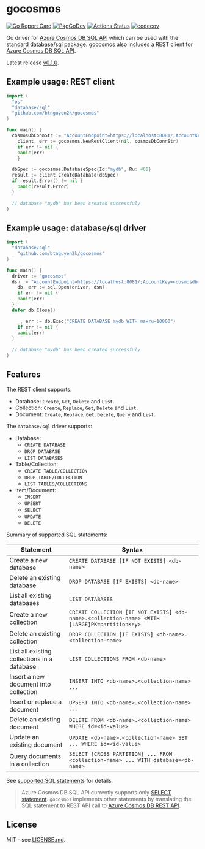 # gocosmos

[![Go Report Card](https://goreportcard.com/badge/github.com/btnguyen2k/gocosmos)](https://goreportcard.com/report/github.com/btnguyen2k/gocosmos)
[![PkgGoDev](https://pkg.go.dev/badge/github.com/btnguyen2k/gocosmos)](https://pkg.go.dev/github.com/btnguyen2k/gocosmos)
[![Actions Status](https://github.com/btnguyen2k/gocosmos/workflows/gocosmos/badge.svg)](https://github.com/btnguyen2k/gocosmos/actions)
[![codecov](https://codecov.io/gh/btnguyen2k/gocosmos/branch/main/graph/badge.svg?token=pYdHuxbIiI)](https://codecov.io/gh/btnguyen2k/gocosmos)

Go driver for [Azure Cosmos DB SQL API](https://azure.microsoft.com/en-us/services/cosmos-db/) which can be used with the standard [database/sql](https://golang.org/pkg/database/sql/) package.
gocosmos also includes a REST client for [Azure Cosmos DB SQL API](https://azure.microsoft.com/en-us/services/cosmos-db/).

Latest release [v0.1.0](RELEASE-NOTES.md).

## Example usage: REST client

```go
import (
  "os"
  "database/sql"
  "github.com/btnguyen2k/gocosmos"
)

func main() {
  cosmosDbConnStr := "AccountEndpoint=https://localhost:8081/;AccountKey=<cosmosdb-account-key>"
	client, err := gocosmos.NewRestClient(nil, cosmosDbConnStr)
	if err != nil {
    panic(err)
	}

  dbSpec := gocosmos.DatabaseSpec{Id:"mydb", Ru: 400}
  result := client.CreateDatabase(dbSpec)
  if result.Error() != nil {
    panic(result.Error)
  }

  // database "mydb" has been created successfuly
}
```

## Example usage: database/sql driver

```go
import (
  "database/sql"
  _ "github.com/btnguyen2k/gocosmos"
)

func main() {
  driver := "gocosmos"
  dsn := "AccountEndpoint=https://localhost:8081/;AccountKey=<cosmosdb-account-key>"
	db, err := sql.Open(driver, dsn)
	if err != nil {
    panic(err)
  }
  defer db.Close()

	_, err := db.Exec("CREATE DATABASE mydb WITH maxru=10000")
	if err != nil {
    panic(err)
  }
  
  // database "mydb" has been created successfuly
}
```

## Features

The REST client supports:
- Database: `Create`, `Get`, `Delete` and `List`.
- Collection: `Create`, `Replace`, `Get`, `Delete` and `List`.
- Document: `Create`, `Replace`, `Get`, `Delete`, `Query` and `List`.

The `database/sql` driver supports:
- Database:
  - `CREATE DATABASE`
  - `DROP DATABASE`
  - `LIST DATABASES`
- Table/Collection:
  - `CREATE TABLE/COLLECTION`
  - `DROP TABLE/COLLECTION`
  - `LIST TABLES/COLLECTIONS`
- Item/Document:
  - `INSERT`
  - `UPSERT`
  - `SELECT`
  - `UPDATE`
  - `DELETE`

Summary of supported SQL statements:

|Statement|Syntax|
|---------|-----------|
|Create a new database                      |`CREATE DATABASE [IF NOT EXISTS] <db-name>`|
|Delete an existing database                |`DROP DATABASE [IF EXISTS] <db-name>`|
|List all existing databases                |`LIST DATABASES`|
|Create a new collection                    |`CREATE COLLECTION [IF NOT EXISTS] <db-name>.<collection-name> <WITH [LARGE]PK=partitionKey>`|
|Delete an existing collection              |`DROP COLLECTION [IF EXISTS] <db-name>.<collection-name>`|
|List all existing collections in a database|`LIST COLLECTIONS FROM <db-name>`|
|Insert a new document into collection      |`INSERT INTO <db-name>.<collection-name> ...`|
|Insert or replace a document               |`UPSERT INTO <db-name>.<collection-name> ...`|
|Delete an existing document                |`DELETE FROM <db-name>.<collection-name> WHERE id=<id-value>`|
|Update an existing document                |`UPDATE <db-name>.<collection-name> SET ... WHERE id=<id-value>`|
|Query documents in a collection            |`SELECT [CROSS PARTITION] ... FROM <collection-name> ... WITH database=<db-name>`|

See [supported SQL statements](SQL.md) for details.

> Azure Cosmos DB SQL API currently supports only [SELECT statement](https://docs.microsoft.com/en-us/azure/cosmos-db/sql-query-select).
> `gocosmos` implements other statements by translating the SQL statement to REST API call to [Azure Cosmos DB REST API](https://docs.microsoft.com/en-us/rest/api/cosmos-db/).

## License

MIT - see [LICENSE.md](LICENSE.md).
